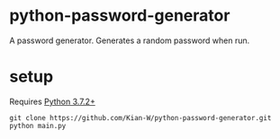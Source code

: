 # python-password-generator
A password generator. Generates a random password when run.

# setup
Requires [Python 3.7.2+](https://www.python.org/downloads/release/python-372/)
```
git clone https://github.com/Kian-W/python-password-generator.git
python main.py
```
